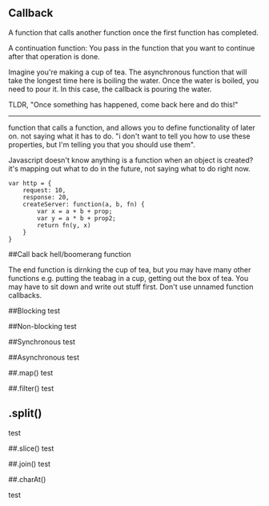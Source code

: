 ## Callback

A function that calls another function once the first function has completed.

A continuation function: You pass in the function that you want to continue after that operation is done. 

Imagine you're making a cup of tea. The asynchronous function that will take the longest time here is boiling the water. Once the water is boiled, you need to pour it. In this case, the callback is pouring the water.

TLDR, "Once something has happened, come back here and do this!"

----


function that calls a function, and allows you to define functionality of later on. not saying what it has to do. "i don't want to tell you how to use these properties, but I'm telling you that you should use them".

Javascript doesn't know anything is a function when an object is created? it's mapping out what to do in the future, not saying what to do right now. 


```
var http = {
    request: 10,
    response: 20,
    createServer: function(a, b, fn) {
        var x = a + b + prop;
        var y = a * b + prop2;
        return fn(y, x)
    }
}
```

##Call back hell/boomerang function

The end function is dirnking the cup of tea, but you may have many other functions e.g. putting the teabag in a cup, getting out the box of tea. You may have to sit down and write out stuff first. Don't use unnamed function callbacks. 

##Blocking
test

##Non-blocking
test

##Synchronous
test

##Asynchronous
test

##.map()
test

##.filter()
test

## .split()
test

##.slice()
test

##.join()
test

##.charAt()

test